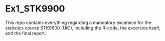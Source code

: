 # Ex1_STK9900

This repo contains everything regarding a mandatory excersice for the statistics course STK9900 (UiO), including the R-code, the excersice itself, and the final report.
